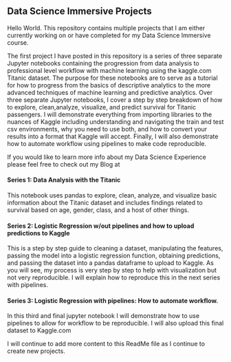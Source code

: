 ## Data Science Immersive Projects

Hello World. This repository contains multiple projects that I am either currently working on or have completed for my Data Science Immersive course.

The first project I have posted in this repository is a series of three separate Jupyter notebooks containing the progression from data analysis to professional level workflow with machine learning using the kaggle.com Titanic dataset. The purpose for these notebooks are to serve as a tutorial for how to progress from the basics of descriptive analytics to the more advanced techniques of machine learning and predictive analytics. Over three separate Jupyter notebooks, I cover a step by step breakdown of how to explore, clean,analyze, visualize, and predict survival for Titanic passengers. I will demonstrate everything from importing libraries to the nuances of Kaggle including understanding and navigating the train and test csv environments, why you need to use both, and how to convert your results into a format that Kaggle will accept. Finally, I will also demonstrate how to automate workflow using pipelines to make code reproducible.

If you would like to learn more info about my Data Science Experience please feel free to check out my Blog at


#### Series 1: Data Analysis with the Titanic
This notebook uses pandas to explore, clean, analyze, and visualize basic information about the Titanic dataset and includes findings related to survival based on age, gender, class, and a host of other things.

#### Series 2: Logistic Regression w/out pipelines and how to upload predictions to Kaggle
This is a step by step guide to cleaning a dataset, manipulating the features, passing the model into a logistic regression function, obtaining predictions, and passing the dataset into a pandas dataframe to upload to Kaggle. As you will see, my process is very step by step to help with visualization but not very reproducible. I will explain how to reproduce this in the next series with pipelines.

#### Series 3: Logistic Regression with pipelines: How to automate workflow.
In this third and final jupyter notebook I will demonstrate how to use pipelines to allow for workflow to be reproducible. I will also upload this final dataset to Kaggle.com


I will continue to add more content to this ReadMe file as I continue to create new projects.  
